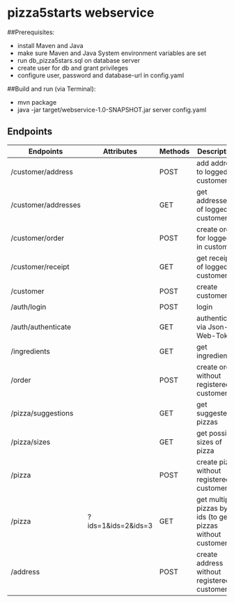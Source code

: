 # pizza5starts webservice

##Prerequisites:
- install Maven and Java
- make sure Maven and Java System environment variables are set
- run db_pizza5stars.sql on database server
- create user for db and grant privileges
- configure user, password and database-url in config.yaml

##Build and run (via Terminal):
- mvn package
- java -jar target/webservice-1.0-SNAPSHOT.jar server config.yaml

## Endpoints
| Endpoints              | Attributes         | Methods | Description                                                 | Authorization |
|------------------------|--------------------|---------|-------------------------------------------------------------|---------------|
| /customer/address      |                    | POST    | add address to logged in customer                           |       X       |
| /customer/addresses    |                    | GET     | get addresses of  logged in customer                        |       X       |
| /customer/order        |                    | POST    | create order for logged in customer                         |       X       |
| /customer/receipt      |                    | GET     | get receipts of logged in customer                          |       X       |
| /customer              |                    | POST    | create customer                                             |               |
| /auth/login            |                    | POST    | login                                                       |               |
| /auth/authenticate     |                    | GET     | authenticate via Json-Web-Token                             |               |
| /ingredients           |                    | GET     | get ingredients                                             |               |
| /order                 |                    | POST    | create order without registered customer                    |               |
| /pizza/suggestions     |                    | GET     | get suggested pizzas                                        |               |
| /pizza/sizes           |                    | GET     | get possible sizes of pizza                                 |               |
| /pizza                 |                    | POST    | create pizza without registered customer                    |               |
| /pizza                 | ?ids=1&ids=2&ids=3 | GET     | get multiple pizzas by ids (to get pizzas without customer) |               |
| /address               |                    | POST    | create address without registered customer                  |               |